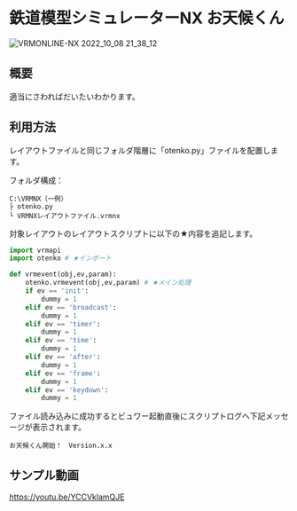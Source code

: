 # 鉄道模型シミュレーターNX お天候くん
![VRMONLINE-NX 2022_10_08 21_38_12](https://user-images.githubusercontent.com/79089755/194708015-c8aaddaf-a14b-49e6-9b8e-4d2f6d11426d.png)
## 概要
適当にさわればだいたいわかります。
## 利用方法
レイアウトファイルと同じフォルダ階層に「otenko.py」ファイルを配置します。  

フォルダ構成：
```
C:\VRMNX（一例）
├ otenko.py
└ VRMNXレイアウトファイル.vrmnx
```

対象レイアウトのレイアウトスクリプトに以下の★内容を追記します。  

```py
import vrmapi
import otenko # ★インポート

def vrmevent(obj,ev,param):
    otenko.vrmevent(obj,ev,param) # ★メイン処理
    if ev == 'init':
        dummy = 1
    elif ev == 'broadcast':
        dummy = 1
    elif ev == 'timer':
        dummy = 1
    elif ev == 'time':
        dummy = 1
    elif ev == 'after':
        dummy = 1
    elif ev == 'frame':
        dummy = 1
    elif ev == 'keydown':
        dummy = 1
```

ファイル読み込みに成功するとビュワー起動直後にスクリプトログへ下記メッセージが表示されます。

```
お天候くん開始！　Version.x.x
```

## サンプル動画
https://youtu.be/YCCVklamQJE

